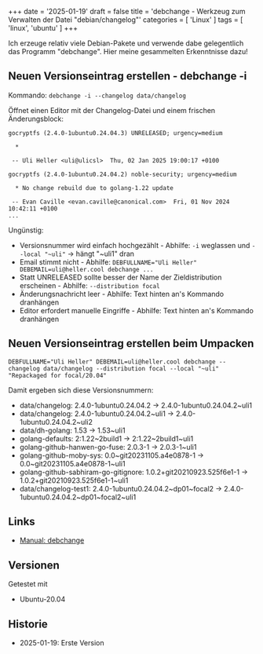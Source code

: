 +++
date = '2025-01-19'
draft = false
title = 'debchange - Werkzeug zum Verwalten der Datei "debian/changelog"'
categories = [ 'Linux' ]
tags = [ 'linux', 'ubuntu' ]
+++

<!--debchange - Werkzeug zum Verwalten der Datei "debian/changelog"-->
<!--===============================================================-->

Ich erzeuge relativ viele Debian-Pakete
und verwende dabe gelegentlich das Programm "debchange".
Hier meine gesammelten Erkenntnisse dazu!

<!--more-->

Neuen Versionseintrag erstellen - debchange -i
----------------------------------------------

Kommando: `debchange -i --changelog data/changelog`

Öffnet einen Editor mit der Changelog-Datei und
einem frischen Änderungsblock:

```
gocryptfs (2.4.0-1ubuntu0.24.04.3) UNRELEASED; urgency=medium

  * 

 -- Uli Heller <uli@ulicsl>  Thu, 02 Jan 2025 19:00:17 +0100

gocryptfs (2.4.0-1ubuntu0.24.04.2) noble-security; urgency=medium

  * No change rebuild due to golang-1.22 update

 -- Evan Caville <evan.caville@canonical.com>  Fri, 01 Nov 2024 10:42:11 +0100
...
```

Ungünstig:

- Versionsnummer wird einfach hochgezählt - Abhilfe: `-i` weglassen und `--local "~uli"` -> hängt "~uli1" dran
- Email stimmt nicht - Abhilfe: `DEBFULLNAME="Uli Heller" DEBEMAIL=uli@heller.cool debchange ...`
- Statt UNRELEASED sollte besser der Name der Zieldistribution erscheinen - Abhilfe: `--distribution focal`
- Änderungsnachricht leer - Abhilfe: Text hinten an's Kommando dranhängen
- Editor erfordert manuelle Eingriffe - Abhilfe: Text hinten an's Kommando dranhängen

Neuen Versionseintrag erstellen beim Umpacken
---------------------------------------------

```
DEBFULLNAME="Uli Heller" DEBEMAIL=uli@heller.cool debchange --changelog data/changelog --distribution focal --local "~uli" "Repackaged for focal/20.04" 
```

Damit ergeben sich diese Versionsnummern:

- data/changelog: 2.4.0-1ubuntu0.24.04.2 -> 2.4.0-1ubuntu0.24.04.2~uli1
- data/changelog: 2.4.0-1ubuntu0.24.04.2~uli1 -> 2.4.0-1ubuntu0.24.04.2~uli2
- data/dh-golang: 1.53 -> 1.53~uli1
- golang-defaults: 2:1.22~2build1 -> 2:1.22~2build1~uli1
- golang-github-hanwen-go-fuse: 2.0.3-1 -> 2.0.3-1~uli1
- golang-github-moby-sys: 0.0~git20231105.a4e0878-1 -> 0.0~git20231105.a4e0878-1~uli1
- golang-github-sabhiram-go-gitignore: 1.0.2+git20210923.525f6e1-1 -> 1.0.2+git20210923.525f6e1-1~uli1
- data/changelog-test1: 2.4.0-1ubuntu0.24.04.2~dp01~focal2 -> 2.4.0-1ubuntu0.24.04.2~dp01~focal2~uli1

Links
-----

- [Manual: debchange](https://manpages.debian.org/testing/devscripts/debchange.1.en.html)

Versionen
---------

Getestet mit

- Ubuntu-20.04

Historie
--------

- 2025-01-19: Erste Version
